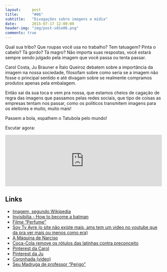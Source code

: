```yaml
---
layout:     post
title:      "#06"
subtitle:   "Divagações sobre imagens e mídia"
date:       2015-07-17 12:00:00
header-img: "img/post-s01e06.png"
comments: true
---
```


<p>Qual sua tribo? Que roupas você usa no trabalho? Tem tatuagem? Pinta o cabelo? Tá gordo? Tá magro? Não importa suas respostas, você estará sempre sendo julgado pela imagem que você passa ou tenta passar.</p>

<p>Carol Costa, Ju Brauner e Ítalo Queiroz debatem sobre a importância da imagem na nossa sociedade, filosofam sobre como seria se a imagem não fosse o principal sentido e até divagam sobre se realmente compramos produtos apenas pela embalagem.</p>

<p>Então sai da sua toca e vem pra nossa, que estamos cheios de cagação de regra das imagens que passamos pelas redes sociais, que tipo de coisas as empresas tentam nos passar, como os políticos transmitem imagens para os eleitores e muito, muito mais!</p>

<p>Passem a bola, espalhem o Tatubola pelo mundo!</p>

<p>Escutar agora:</p>

<iframe width="100%" height="166" scrolling="no" frameborder="no" src="https://w.soundcloud.com/player/?url=https%3A//api.soundcloud.com/tracks/216205543&amp;color=ff5500&amp;auto_play=false&amp;hide_related=false&amp;show_comments=true&amp;show_user=true&amp;show_reposts=false"></iframe>

<h2 class="section-heading">Links</h2>
<p>
	<ul>
		<li><a href="https://pt.wikipedia.org/wiki/Imagem"  target="_blank">Imagem, segundo Wikipedia</a></li>
		<li><a href="http://www.npr.org/programs/invisibilia/378577902/how-to-become-batman"  target="_blank">Invisibilia - How to become a batman</a></li>
		<li><a href="https://www.youtube.com/watch?v=lA9XDctItAk"  target="_blank">Filme “Perfume”</a></li>
		<li><a href="https://www.youtube.com/watch?v=AhRbX4qRt8I"  target="_blank">Soy Ty Ayre (o site não existe mais, ams tem um video no youtube que da pra ver mais ou menos como era)</a></li>
		<li><a href="http://www.mercadolivreiro.com.br/produto.aspx?id=2486522"  target="_blank">A Máquina de Narciso</a></li>
		<li><a href="http://www.brasilpost.com.br/2015/07/06/coca-cola-rotulos-preconceito_n_7736488.html"  target="_blank">Coca-Cola remove os rótulos das latinhas contra preconceito</a></li>
		<li><a href="https://www.pinterest.com/carolcostapp/"  target="_blank">Pinterest da Carol</a></li>
		<li><a href="https://www.pinterest.com/jubrauner/"  target="_blank">Pinterest da Ju</a></li>
		<li><a href="https://www.youtube.com/watch?v=sUYJYoiFuus"  target="_blank">Coronhada (video)</a></li>
		<li><a href="https://www.youtube.com/watch?v=CGr5xh7KG10"  target="_blank">Seu Madruga de professor “Perigo”</a></li>
		<!--- <li><a href=""  target="_blank"></a></li> --->
	</ul>

</p>
